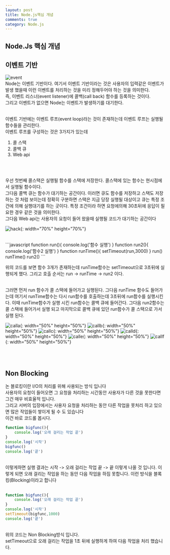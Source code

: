 ```yaml
---
layout: post
title: Node.js핵심 개념
comments: true
category: Node.js
---
```


## Node.Js 핵심 개념

## 이벤트 기반
![event](../images/node/event.jpg)
<br>
Node는 이벤트 기반이다. 여기서 이벤트 기반이라는 것은 사용자의 입력같은 이벤트가 발생 했을때 이런 이벤트를 처리하는 것을 미리 정해두어야 하는 것을 의미한다.
<br>즉, 이벤트 리스너(event listener)에 콜백(call back) 함수를 등록하는 것이다.<br>
그리고 이벤트가 없으면 Node는 이벤트가 발생하기를 대기한다.<br>

<br>
이벤트 기반에는 이벤트 루프(event loop)라는 것이 존재하는데 이벤트 루프는 실행될 함수들을 관리한다.<br>
이벤트 루프를 구성하는 것은 3가지가 있는데

1. 콜 스택
2. 콜백 큐
3. Web api
<br>
<br>

우선 첫번째 콜스택은 실행될 함수를 스택에 저장한다.
콜스택에 있는 함수는 현시점에서 실행될 함수이다.<br>
그다음 콜백 큐는 함수가 대기하는 공간이다. 이러면 큐도 함수를 저장하고 스택도 저장하는 것 처럼 보이는데 정확히 구분하면 스택은 지금 당장 실행될 대상이고 큐는 특정 조건에 의해 실행대기를 하는 곳이다. 특정 조건이라 하면 요청에의해 30초뒤에 응답이 필요한 경우 같은 것을 의미한다.<br>
그다음 Web api는 사용자의 요청이 들어 왔을때 실행될 코드가 대기하는 공간이다<br>

![hack](../images/node/hack.png){: width="70%" height="70%"}

<br>
```javascript
function run(){
    console.log('함수 실행')
}
function run2(){
    console.log('함수2 실행')
}
function runTime(){
    setTimeout(run,3000)
}
run()
runTime()
run2()
```


위의 코드를 보면 함수 3개가 존재하는데 runTime함수는 setTimeout으로 3초뒤에 실행되게 했다. 그리고 호출 순서는 
run -> runTime -> run2 이다. 

<br>
그러면 먼저 run 함수가 콜 스택에 들어가고 실행된다. 그다음 runTime 함수도 들어가는데 여기서 runTime함수는 다시 run함수를 호출하는데 3초뒤에 run함수를 실행시킨다. 이때 runTime함수가 실행 시킨 run함수는 콜백 큐에 들어간다. 그다음 run2함수는 콜 스택에 들어가서 실행 되고 마지막으로 콜백 큐에 있던 run함수가 콜 스택으로 가서 실행 된다.<br>

![calla](../images/node/call1.png){: width="50%" height="50%"}
![callb](../images/node/call2.png){: width="50%" height="50%"}
![callc](../images/node/call3.png){: width="50%" height="50%"}
![calld](../images/node/call4.png){: width="50%" height="50%"}
![calle](../images/node/call5.png){: width="50%" height="50%"}
![callf](../images/node/call6.png){: width="50%" height="50%"}


<br>
<br>

## Non Blocking
논 블로킹이란 I/O의 처리를 위해 사용되는 방식 입니다<br>
사용자의 요청이 들어오면 그 요청을 처리하는 시간동안 사용자가 다른 것을 못한다면 그건 매우 비효율적 입니다.<br>
그리고 서버의 입장에서는 사용자 요청을 처리하는 동안 다른 작업을 못처리 하고 있으면 많은 작업들이 쌓이게 될 수 도 있습니다<br>
이건 바로 코드롤 봅시다.<br>
```javascript
function bigfunc(){
    console.log('오래 걸리는 작업 끝')
}
console.log('시작')
bigfunc()
console.log('끝')
```
<br>
이렇게하면 실행 결과는 시작 -> 오래 걸리는 작업 끝 ->  끝 이렇게 나올 것 입니다. 이렇게 되면 오래 걸리는 작업을 하는 동안 다음 작업을 하짐 못합니다. 이런 방식을 블록킹(Blocking)이라고 합니다<br>
<br>

```javascript
function bigfunc(){
    console.log('오래 걸리는 작업 끝')
}
console.log('시작')
setTimeout(bigfunc,1000)
console.log('끝')
```
<br>
위의 코드는 Non Blocking방식 입니다.<br> setTimeout으로 오래 걸리는 작업을 1초 뒤에 실행하게 하여 다음 작업을 처리 했습니다.<br>


